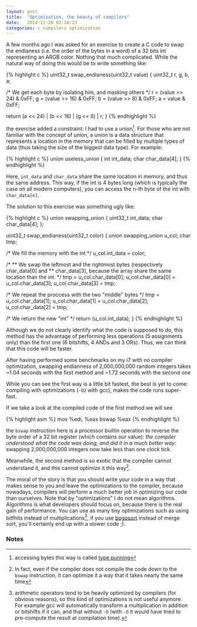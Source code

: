```yaml
---
layout: post
title:  "Optimization, the beauty of compilers"
date:   2014-12-26 02:10:23
categories: c compilers optimization
---
```


A few months ago I was asked for an exercise to create a C code to swap the
endianess (i.e. the order of the bytes in a word) of a 32 bits int representing
an ARGB color.
Nothing that much complicated. While the natural way of doing this would be
to write something like:

{% highlight c %}
uint32_t swap_endianess(uint32_t value)
{
  uint32_t r, g, b, a;

  /* We get each byte by isolating him, and masking others */
  r = (value >> 24) & 0xFF;
  g = (value >> 16) & 0xFF;
  b = (value >>  8) & 0xFF;
  a =  value        & 0xFF;

  return (a << 24) | (b << 16) | (g << 8) | r;
}
{% endhighlight %}

the exercise added a constraint: I had to use a union[^3]. For those who are
not familiar with the concept of union, a union is a data structure that
represents a location in the memory that can be filled by multiple types
of data (thus taking the size of the biggest data type). For example:

{% highlight c %}
union	useless_union
{
  int	int_data;
  char	char_data[4];
}
{% endhighlight %}

Here, `int_data` and `char_data` share the same location in memory, and thus
the same address. This way, if the int is 4 bytes long (which is typically
the case on all modern computers), you can access the n-th byte of the int
with `char_data[n]`.

The solution to this exercise was something ugly like:

{% highlight c %}
union	swapping_union
{
  uint32_t	int_data;
  char		char_data[4];
};

uint32_t	swap_endianess(uint32_t color)
{
  union swapping_union	u_col;
  char			tmp;

  /* We fill the memory with the int */
  u_col.int_data = color;

  /*
  ** We swap the leftmost and the rightmost bytes (respectively char_data[0] and
  ** char_data[3], because the array share the same location than the int.
  */
  tmp = u_col.char_data[0];
  u_col.char_data[0] = u_col.char_data[3];
  u_col.char_data[3] = tmp;

  /* We repeat the proccess with the two "middle" bytes */
  tmp = u_col.char_data[1];
  u_col.char_data[1] = u_col.char_data[2];
  u_col.char_data[2] = tmp;

  /* We return the new "int" */
  return (u_col.int_data);
}
{% endhighlight %}

Although we do not clearly identify what the code is supposed to do,
this method has the advantage of performing less operations (5 assignments only)
than the first one (6 bitshifts, 4 ANDs and 3 ORs). Thus, we can think that this
code will be faster.

After having performed some benchmarks on my i7 with no compiler optimization,
swapping endianness of 2,000,000,000 random integers takes ~1.04 seconds with the
first method and ~1.72 seconds with the second one

While you can see the first way is a little bit fastest, the best is yet to come:
compiling with optimizations (`-O2` with gcc), makes the code runs super-fast.

If we take a look at the compiled code of the first method we will see

{% highlight asm %}
mov	%edi, %eax
bswap	%eax
{% endhighlight %}

the `bswap` instruction here is a processor builtin operation to reverse the byte
order of a 32 bit register (which contains our value): *the compiler understood
what the code was doing, and did it in a much better way*: swapping 2,000,000,000
integers now take less than one clock tick.

Meanwhile, the second method is so exotic that the compiler cannot understand it,
and this cannot optimize it this way[^2].

The moral of the story is that you should write your code in a way that makes sense
to you and leave the optimizations to the compiler, because nowadays, compilers
will perform a much better job in optimizing our code than ourselves.
Note that by "optimizations" I do not mean algorithms. Algorithms is what developers
should focus on, because there is the real gain of performance. You can use
as many tiny optimizations such as using bitfhits instead of multiplications[^1], if you
use [bogosort][bogosort] instead of merge sort, you'll certainly end up with a slower code ;).

### Notes

[^1]: arithmetic operators tend to be heavily optimized by compilers (for obvious reasons), so this kind of optimizations is not useful anymore. For example gcc will automatically transform a multiplication in addition or bitshifts if it can, and that without `-O` (with `-O` it would have tried to pre-compute the result at compilation time).
[^2]: In fact, even if the compiler does not compile the code down to the `bswap` instruction, it can optimize it a way that it takes nearly the same time
[^3]: accessing bytes this way is called [type punning][type-punning]

[type-punning]: http://en.wikipedia.org/wiki/Type_punning
[bogosort]: http://en.wikipedia.org/wiki/Bogosort
